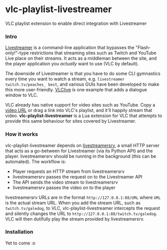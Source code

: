 # vlc-playlist-livestreamer
VLC playlist extension to enable direct integration with Livestreamer

### Intro
[Livestreamer](http://docs.livestreamer.io/) is a command-line application that bypasses the "Flash-only!"-type restrictions that streaming sites such as Twitch and YouTube Live place on their streams. It acts as a middleman between the site, and the player application you *actually* want to use (VLC by default).

The downside of Livestreamer is that you have to do some CLI gymnastics every time you want to watch a stream, e.g. `livestreamer twitch.tv/peaches_ best`, and various GUIs have been developed to make this more user-friendly. [VLClive](https://github.com/sleighsoft/VLClive) is one example that adds a dialogue window to VLC.

VLC already has native support for video sites such as YouTube. Copy a [video URL](https://www.youtube.com/watch?v=oHg5SJYRHA0) or drag a link into VLC's playlist, and it'll happily stream that video. **vlc-playlist-livestreamer** is a Lua extension for VLC that attempts to provide this same behaviour for sites covered by Livestreamer.

### How it works
vlc-playlist-livestreamer depends on [livestreamersrv](https://github.com/athoik/livestreamersrv), a small HTTP server that acts as a go-between for Livestreamer (via its Python API) and the player. livestreamersrv should be running in the background (this can be automated). The workflow is:
* Player requests an HTTP stream from livestreamersrv
* livestreamersrv passes the request on to the Livestreamer API
* The API sends the video stream to livestreamersrv
* livestreamersrv passes the video on to the player

livestreamersrv URLs are in the format `http://127.0.0.1:88/URL` where `URL` is the actual stream URL. When you add the stream URL, such as `twitch.tv/galedog`, to VLC, vlc-playlist-livestreamer intercepts the request and silently changes the URL to `http://127.0.0.1:88/twitch.tv/galedog`. VLC will then dutifully play the stream provided by livestreamersrv.

### Installation
Yet to come :o
